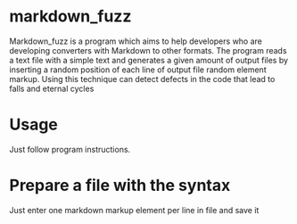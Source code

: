 # markdown_fuzz
Markdown_fuzz is a program which aims to help developers who are developing converters with Markdown to other formats. 
The program reads a text file with a simple text and generates a given amount of output files by inserting a random position of 
each line of output file random element markup. Using this technique can detect defects in the code that lead to falls and eternal cycles

# Usage
Just follow program instructions.

# Prepare a file with the syntax
Just enter one markdown markup element per line in file and save it
